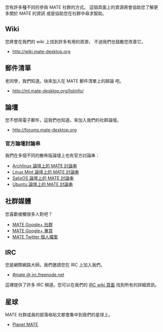 <!--
.. link:
.. description:
.. tags: Mailing List,Forums,Wiki,IRC,Planet
.. date: 2011-12-05 07:14:07
.. title: Community
.. slug: community
-->

您有許多種不同的參與 MATE 社群的方式。
這個頁面上的資源將會協助您了解更多關於 MATE 的資訊
或是協助您在社群中尋求幫助。

## Wiki

您將會在我們的 wiki 上找到許多有用的資源，
不過我們也鼓勵您改善它。

  * <http://wiki.mate-desktop.org>

## 郵件清單

老同學，我們知道。快來加入在 MATE 郵件清單上的辯論
吧。

  * <http://ml.mate-desktop.org/listinfo/>

## 論壇

您不想用電子郵件，這我們也知道。來加入我們的社群論壇。

  * <http://forums.mate-desktop.org>
  
### 官方論壇討論串

我們在多個不同的散佈版論壇上也有官方討論串：

  * [Archlinux 論壇上的 MATE 討論串](https://bbs.archlinux.org/viewtopic.php?id=121162&p=1)
  * [Linux Mint 論壇上的 MATE 討論串](http://forums.linuxmint.com/viewtopic.php?t=86481)
  * [SalixOS 論壇上的 MATE 討論串](http://www.salixos.org/forum/viewtopic.php?f=17&t=3371)
  * [Ubuntu 論壇上的 MATE 討論串](http://ubuntuforums.org/showthread.php?p=11333073)

## 社群媒體

您喜歡接觸很多人對吧？

  * [MATE Google+ 社群](https://plus.google.com/u/0/communities/103904770310171205536)
  * [MATE Google+ 專頁](https://plus.google.com/105251070079435964338/)
  * [MATE Twitter 個人檔案](https://twitter.com/mate_desktop) 

## IRC

您是網際網路大師。我們邀請您在 IRC 上加入我們。

  * [#mate @ irc.freenode.net](https://webchat.freenode.net/?channels=#mate)

這裡提供了許多 IRC 頻道。您可以在我們的 [IRC wiki 頁面](http://wiki.mate-desktop.org/irc)
找到所有的詳細資訊。

## 星球

MATE 社群成員的部落格貼文都會集中到我們的星球上。

  * [Planet MATE](http://planet.mate-desktop.org)

